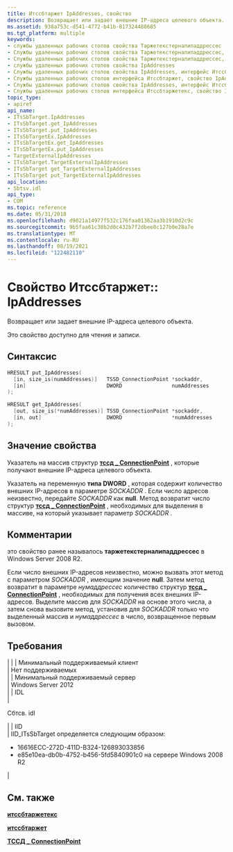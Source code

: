 ```yaml
---
title: Итссбтаржет IpAddresses, свойство
description: Возвращает или задает внешние IP-адреса целевого объекта.
ms.assetid: 938a753c-d541-4772-b41b-817324488685
ms.tgt_platform: multiple
keywords:
- службы удаленных рабочих столов свойства Таржетекстерналипаддрессес
- Службы удаленных рабочих столов свойства Таржетекстерналипаддрессес, интерфейс Итссбтаржет
- Службы удаленных рабочих столов свойства Таржетекстерналипаддрессес, интерфейс Итссбтаржет
- службы удаленных рабочих столов свойства IpAddresses
- Службы удаленных рабочих столов свойства IpAddresses, интерфейс Итссбтаржет
- Службы удаленных рабочих столов интерфейса Итссбтаржет, свойство IpAddresses
- Службы удаленных рабочих столов свойства IpAddresses, интерфейс Итссбтаржетекс
- Службы удаленных рабочих столов интерфейса Итссбтаржетекс, свойство IpAddresses
topic_type:
- apiref
api_name:
- ITsSbTarget.IpAddresses
- ITsSbTarget.get_IpAddresses
- ITsSbTarget.put_IpAddresses
- ITsSbTargetEx.IpAddresses
- ITsSbTargetEx.get_IpAddresses
- ITsSbTargetEx.put_IpAddresses
- TargetExternalIpAddresses
- ITsSbTarget.TargetExternalIpAddresses
- ITsSbTarget get_TargetExternalIpAddresses
- ITsSbTarget put_TargetExternalIpAddresses
api_location:
- Sbtsv.idl
api_type:
- COM
ms.topic: reference
ms.date: 05/31/2018
ms.openlocfilehash: d9021a14977f532c176faa01362aa3b1910d2c9c
ms.sourcegitcommit: 9b5faa61c38b2d0c432b7f2dbee8c127b0e28a7e
ms.translationtype: MT
ms.contentlocale: ru-RU
ms.lasthandoff: 08/19/2021
ms.locfileid: "122482110"
---
```

# <a name="itssbtargetipaddresses-property"></a>Свойство Итссбтаржет:: IpAddresses

Возвращает или задает внешние IP-адреса целевого объекта.

Это свойство доступно для чтения и записи.

## <a name="syntax"></a>Синтаксис


```C++
HRESULT put_IpAddresses(
  [in, size_is(numAddresses)]   TSSD_ConnectionPoint *sockaddr,
  [in]                          DWORD                numAddresses
);

HRESULT get_IpAddresses(
  [out, size_is(*numAddresses)] TSSD_ConnectionPoint *sockaddr,
  [in, out]                     DWORD                *numAddresses
);
```



## <a name="property-value"></a>Значение свойства

Указатель на массив структур [**тссд \_ ConnectionPoint**](/windows/win32/api/sessdirpublictypes/ns-sessdirpublictypes-tssd_connectionpoint) , которые получают внешние IP-адреса целевого объекта.

Указатель на переменную **типа DWORD** , которая содержит количество внешних IP-адресов в параметре *SOCKADDR* . Если число адресов неизвестно, передайте *SOCKADDR* как **null**. Метод возвратит число структур [**тссд \_ ConnectionPoint**](/windows/win32/api/sessdirpublictypes/ns-sessdirpublictypes-tssd_connectionpoint) , необходимых для выделения в массиве, на который указывает параметр *SOCKADDR* .

## <a name="remarks"></a>Комментарии

это свойство ранее называлось **таржетекстерналипаддрессес** в Windows Server 2008 R2.

Если число внешних IP-адресов неизвестно, можно вызвать этот метод с параметром *SOCKADDR* , имеющим значение **null**. Затем метод возвратит в параметре *нумаддрессес* количество структур [**тссд \_ ConnectionPoint**](/windows/win32/api/sessdirpublictypes/ns-sessdirpublictypes-tssd_connectionpoint) , необходимых для получения всех внешних IP-адресов. Выделите массив для *SOCKADDR* на основе этого числа, а затем снова вызовите метод, установив для *SOCKADDR* только что выделенный массив и *нумаддрессес* в число, возвращенное первым вызовом.

## <a name="requirements"></a>Требования




| | | Минимальный поддерживаемый клиент<br /> | Нет поддерживаемых<br /> | | Минимальный поддерживаемый сервер<br /> | Windows Server 2012<br /> | | IDL<br /> | <dl><dt>Сбтсв. idl</dt></dl> | | IID<br /> | IID_ITsSbTarget определяется следующим образом:<ul><li>16616ECC-272D-411D-B324-126893033856</li><li>e85e10ea-db0b-4752-b456-5fd5840901c0 на сервере Windows 2008 R2</li></ul> | 




## <a name="see-also"></a>См. также

<dl> <dt>

[**итссбтаржетекс**](itssbtargetex.md)
</dt> <dt>

[**итссбтаржет**](/windows/desktop/api/sbtsv/nn-sbtsv-itssbtarget)
</dt> <dt>

[**ТССД \_ ConnectionPoint**](/windows/win32/api/sessdirpublictypes/ns-sessdirpublictypes-tssd_connectionpoint)
</dt> </dl>

 

 






